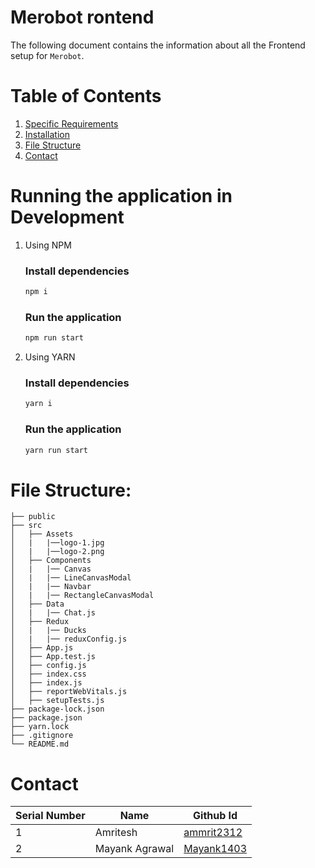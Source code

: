 # Merobot rontend
The following document contains the information about all the Frontend setup for `Merobot`.

# Table of Contents
1. [Specific Requirements](#Specific-Requirements)
2. [Installation](#Installation-Instructions)
3. [File Structure](#File-Structure)
4. [Contact](#Contact)

# Running the application in Development

1. Using NPM

    ### Install dependencies
    ```bash
    npm i
    ```

    ### Run the application

    ```bash
    npm run start
    ```

2. Using YARN

    ### Install dependencies
    ```bash
    yarn i
    ```

    ### Run the application

    ```bash
    yarn run start
    ```

# File Structure:
```
├── public
├── src
│   ├── Assets
│   |   |──logo-1.jpg
│   |   |──logo-2.png
│   ├── Components
│   |   |── Canvas
│   |   |── LineCanvasModal
│   |   |── Navbar
│   |   |── RectangleCanvasModal
│   ├── Data
│   |   |── Chat.js
│   ├── Redux
│   |   |── Ducks
│   |   |── reduxConfig.js
│   ├── App.js
│   ├── App.test.js
│   ├── config.js
│   ├── index.css
│   ├── index.js
│   ├── reportWebVitals.js
│   ├── setupTests.js
├── package-lock.json
├── package.json
├── yarn.lock
├── .gitignore
└── README.md
```

# Contact
| Serial Number | Name | Github Id |
| ----------- | ----------- | ----------- | 
| 1 | Amritesh | [ammrit2312](https://github.com/ammrit2312) | 
| 2 | Mayank Agrawal | [Mayank1403](https://github.com/Mayank1403) | 